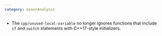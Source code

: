 ```yaml
---
category: minorAnalysis
---
```

* The `cpp/unused-local-variable` no longer ignores functions that include `if` and `switch` statements with C++17-style initializers.
